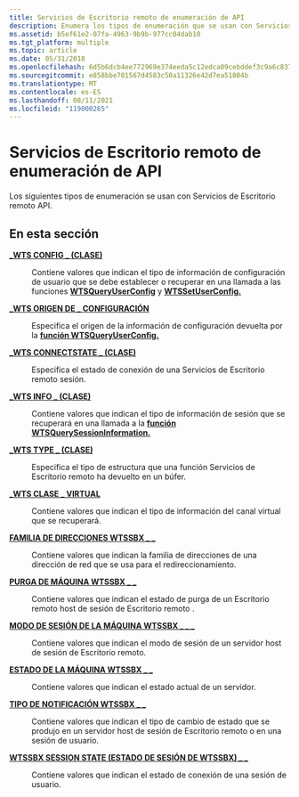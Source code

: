 ```yaml
---
title: Servicios de Escritorio remoto de enumeración de API
description: Enumera los tipos de enumeración que se usan con Servicios de Escritorio remoto API.
ms.assetid: b5ef61e2-07fa-4963-9b9b-977cc04dab10
ms.tgt_platform: multiple
ms.topic: article
ms.date: 05/31/2018
ms.openlocfilehash: 6d5b6dcb4ee772969e374eeda5c12edca09cebddef3c9a6c8378b144b7ba2819
ms.sourcegitcommit: e858bbe701567d4583c50a11326e42d7ea51804b
ms.translationtype: MT
ms.contentlocale: es-ES
ms.lasthandoff: 08/11/2021
ms.locfileid: "119000265"
---
```

# <a name="remote-desktop-services-api-enumeration-types"></a>Servicios de Escritorio remoto de enumeración de API

Los siguientes tipos de enumeración se usan con Servicios de Escritorio remoto API.

## <a name="in-this-section"></a>En esta sección

<dl> <dt>

[**\_WTS CONFIG \_ (CLASE)**](/windows/desktop/api/Wtsapi32/ne-wtsapi32-wts_config_class)
</dt> <dd>

Contiene valores que indican el tipo de información de configuración de usuario que se debe establecer o recuperar en una llamada a las funciones [**WTSQueryUserConfig**](/windows/desktop/api/Wtsapi32/nf-wtsapi32-wtsqueryuserconfiga) y [**WTSSetUserConfig.**](/windows/desktop/api/Wtsapi32/nf-wtsapi32-wtssetuserconfiga)

</dd> <dt>

[**\_WTS ORIGEN DE \_ CONFIGURACIÓN**](/windows/desktop/api/Wtsapi32/ne-wtsapi32-wts_config_source)
</dt> <dd>

Especifica el origen de la información de configuración devuelta por la [**función WTSQueryUserConfig.**](/windows/desktop/api/Wtsapi32/nf-wtsapi32-wtsqueryuserconfiga)

</dd> <dt>

[**\_WTS CONNECTSTATE \_ (CLASE)**](/windows/desktop/api/Wtsapi32/ne-wtsapi32-wts_connectstate_class)
</dt> <dd>

Especifica el estado de conexión de una Servicios de Escritorio remoto sesión.

</dd> <dt>

[**\_WTS INFO \_ (CLASE)**](/windows/desktop/api/Wtsapi32/ne-wtsapi32-wts_info_class)
</dt> <dd>

Contiene valores que indican el tipo de información de sesión que se recuperará en una llamada a la [**función WTSQuerySessionInformation.**](/windows/desktop/api/Wtsapi32/nf-wtsapi32-wtsquerysessioninformationa)

</dd> <dt>

[**\_WTS TYPE \_ (CLASE)**](/windows/desktop/api/Wtsapi32/ne-wtsapi32-wts_type_class)
</dt> <dd>

Especifica el tipo de estructura que una función Servicios de Escritorio remoto ha devuelto en un búfer.

</dd> <dt>

[**\_WTS CLASE \_ VIRTUAL**](/windows/desktop/api/Wtsapi32/ne-wtsapi32-wts_virtual_class)
</dt> <dd>

Contiene valores que indican el tipo de información del canal virtual que se recuperará.

</dd> <dt>

[**FAMILIA DE DIRECCIONES WTSSBX \_ \_**](/windows/win32/api/tssbx/ne-tssbx-wtssbx_address_family)
</dt> <dd>

Contiene valores que indican la familia de direcciones de una dirección de red que se usa para el redireccionamiento.

</dd> <dt>

[**PURGA DE MÁQUINA WTSSBX \_ \_**](/windows/win32/api/tssbx/ne-tssbx-wtssbx_machine_drain)
</dt> <dd>

Contiene valores que indican el estado de purga de un Escritorio remoto host de sesión de Escritorio remoto .

</dd> <dt>

[**MODO DE SESIÓN DE LA MÁQUINA WTSSBX \_ \_ \_**](/windows/win32/api/tssbx/ne-tssbx-wtssbx_machine_session_mode)
</dt> <dd>

Contiene valores que indican el modo de sesión de un servidor host de sesión de Escritorio remoto.

</dd> <dt>

[**ESTADO DE LA MÁQUINA WTSSBX \_ \_**](/windows/win32/api/tssbx/ne-tssbx-wtssbx_machine_state)
</dt> <dd>

Contiene valores que indican el estado actual de un servidor.

</dd> <dt>

[**TIPO DE NOTIFICACIÓN WTSSBX \_ \_**](/windows/win32/api/tssbx/ne-tssbx-wtssbx_notification_type)
</dt> <dd>

Contiene valores que indican el tipo de cambio de estado que se produjo en un servidor host de sesión de Escritorio remoto o en una sesión de usuario.

</dd> <dt>

[**WTSSBX SESSION STATE (ESTADO DE SESIÓN DE WTSSBX) \_ \_**](/windows/win32/api/tssbx/ne-tssbx-wtssbx_session_state)
</dt> <dd>

Contiene valores que indican el estado de conexión de una sesión de usuario.

</dd> </dl>

 

 




